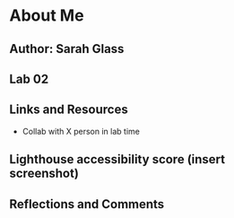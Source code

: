 # About Me

## Author: Sarah Glass

## Lab 02

## Links and Resources

- Collab with X person in lab time

## Lighthouse accessibility score (insert screenshot)

## Reflections and Comments